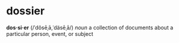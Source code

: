 # dossier
**dos·si·er** (/ˈdôsēˌā,ˈdäsēˌā/) *noun* a collection of documents about a particular person, event, or subject
